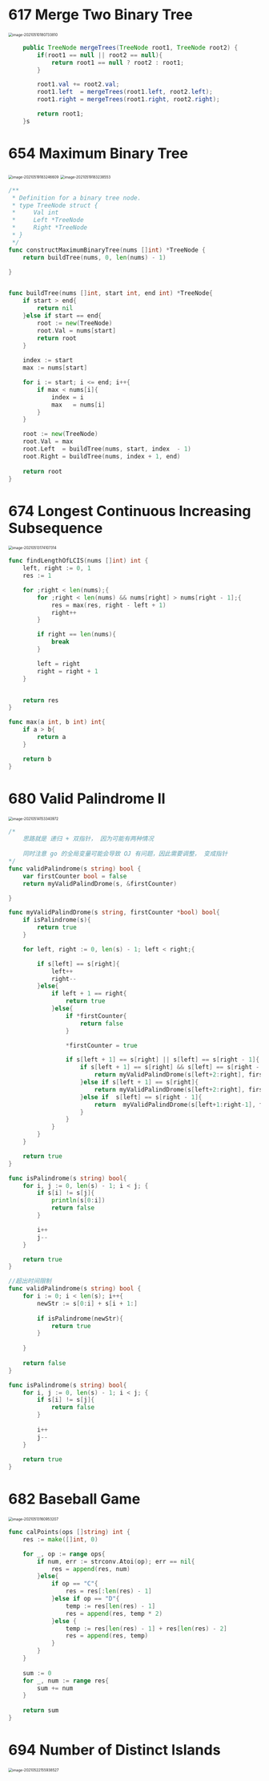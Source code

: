 



# 617 Merge Two Binary Tree

<img src="/Users/admin/Library/Application Support/typora-user-images/image-20210510180733810.png" alt="image-20210510180733810" style="zoom:50%;" />

```java
    public TreeNode mergeTrees(TreeNode root1, TreeNode root2) {
        if(root1 == null || root2 == null){
            return root1 == null ? root2 : root1;
        }

        root1.val += root2.val;
        root1.left  = mergeTrees(root1.left, root2.left);
        root1.right = mergeTrees(root1.right, root2.right);

        return root1;
    }s
```







# 654 Maximum Binary Tree

<img src="601-700.assets/image-20210519183246609.png" alt="image-20210519183246609" style="zoom:50%;" />

<img src="601-700.assets/image-20210519183238553.png" alt="image-20210519183238553" style="zoom:50%;" />

```go
/**
 * Definition for a binary tree node.
 * type TreeNode struct {
 *     Val int
 *     Left *TreeNode
 *     Right *TreeNode
 * }
 */
func constructMaximumBinaryTree(nums []int) *TreeNode {
	return buildTree(nums, 0, len(nums) - 1)

}


func buildTree(nums []int, start int, end int) *TreeNode{
	if start > end{
		return nil
	}else if start == end{
		root := new(TreeNode)
		root.Val = nums[start]
		return root
	}
	
	index := start
	max := nums[start]

	for i := start; i <= end; i++{
		if max < nums[i]{
			index = i
			max   = nums[i]
		}
	}

	root := new(TreeNode)
	root.Val = max
	root.Left  = buildTree(nums, start, index  - 1)
	root.Right = buildTree(nums, index + 1, end)
	
	return root
}

```







# 674 Longest Continuous Increasing Subsequence



<img src="/Users/admin/Library/Application Support/typora-user-images/image-20210513174107314.png" alt="image-20210513174107314" style="zoom:50%;" />

````go
func findLengthOfLCIS(nums []int) int {
	left, right := 0, 1
	res := 1

	for ;right < len(nums);{
		for ;right < len(nums) && nums[right] > nums[right - 1];{
			res = max(res, right - left + 1)
			right++
		}

		if right == len(nums){
			break
		}

		left = right
		right = right + 1
	}


	return res
}

func max(a int, b int) int{
	if a > b{
		return a
	}

	return b
}
````



# 680 Valid Palindrome II

<img src="601-700.assets/image-20210514153340972.png" alt="image-20210514153340972" style="zoom:50%;" />

```go
/*
	思路就是 递归 + 双指针， 因为可能有两种情况
	
	同时注意 go 的全局变量可能会导致 OJ 有问题，因此需要调整， 变成指针
*/
func validPalindrome(s string) bool {
	var firstCounter bool = false
	return myValidPalindDrome(s, &firstCounter)

}

func myValidPalindDrome(s string, firstCounter *bool) bool{
	if isPalindrome(s){
		return true
	}

	for left, right := 0, len(s) - 1; left < right;{

		if s[left] == s[right]{
			left++
			right--
		}else{
			if left + 1 == right{
				return true
			}else{
				if *firstCounter{
					return false
				}

				*firstCounter = true

				if s[left + 1] == s[right] || s[left] == s[right - 1]{
					if s[left + 1] == s[right] && s[left] == s[right - 1] {
						return myValidPalindDrome(s[left+2:right], firstCounter) || myValidPalindDrome(s[left+1:right-1], firstCounter)
					}else if s[left + 1] == s[right]{
						return myValidPalindDrome(s[left+2:right], firstCounter)
					}else if  s[left] == s[right - 1]{
						return  myValidPalindDrome(s[left+1:right-1], firstCounter)
					}
				}
			}
		}
	}

	return true
}

func isPalindrome(s string) bool{
	for i, j := 0, len(s) - 1; i < j; {
		if s[i] != s[j]{
			println(s[0:i])
			return false
		}

		i++
		j--
	}

	return true
}
```





```go
//超出时间限制
func validPalindrome(s string) bool {
	for i := 0; i < len(s); i++{
		newStr := s[0:i] + s[i + 1:]
		
		if isPalindrome(newStr){
			return true
		}
		
	}
	
	return false
}

func isPalindrome(s string) bool{
	for i, j := 0, len(s) - 1; i < j; {
		if s[i] != s[j]{
			return false
		}
		
		i++
		j--
	}
	
	return true
}
```











# 682 Baseball Game

<img src="/Users/admin/Library/Application Support/typora-user-images/image-20210513160953207.png" alt="image-20210513160953207" style="zoom:50%;" />

```go
func calPoints(ops []string) int {
	res := make([]int, 0)

	for _, op := range ops{
		if num, err := strconv.Atoi(op); err == nil{
			res = append(res, num)
		}else{
			if op == "C"{
				res = res[:len(res) - 1]
			}else if op == "D"{
				temp := res[len(res) - 1]
				res = append(res, temp * 2)
			}else {
				temp := res[len(res) - 1] + res[len(res) - 2]
				res = append(res, temp)
			}
		}
	}
		
	sum := 0
	for _, num := range res{
		sum += num
	}
	
	return sum
}
```





# 694 Number of Distinct Islands



<img src="601-700.assets/image-20210522155938527.png" alt="image-20210522155938527" style="zoom:50%;" />

```java
```











